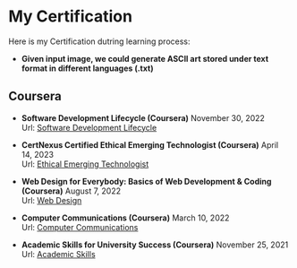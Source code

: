 # My Certification


Here is my Certification dutring learning process: 

* **Given input image, we could generate ASCII art stored under text format in different languages (.txt)**


## Coursera

* **Software Development Lifecycle (Coursera)**
  November 30, 2022 </br>
 Url: <a href="https://www.coursera.org/account/accomplishments/specialization/certificate/AV9TV95W9YQ4">Software Development Lifecycle</a>

* **CertNexus Certified Ethical Emerging Technologist (Coursera)**
  April 14, 2023 </br>
 Url: <a href="https://www.coursera.org/account/accomplishments/specialization/certificate/VMFNMRQGEGGL">Ethical Emerging Technologist</a>

* **Web Design for Everybody: Basics of Web Development & Coding (Coursera)**
  August 7, 2022 </br>
 Url: <a href="https://www.coursera.org/account/accomplishments/specialization/certificate/BTFMB9QXHD2Z">Web Design</a>

* **Computer Communications (Coursera)**
  March 10, 2022 </br>
 Url: <a href="https://www.coursera.org/account/accomplishments/specialization/certificate/8BXZGKHCZLQR">Computer Communications</a>

* **Academic Skills for University Success (Coursera)**
  November 25, 2021 </br>
 Url: <a href="https://www.coursera.org/account/accomplishments/specialization/certificate/PHXJ2B3T58M5">Academic Skills</a>
